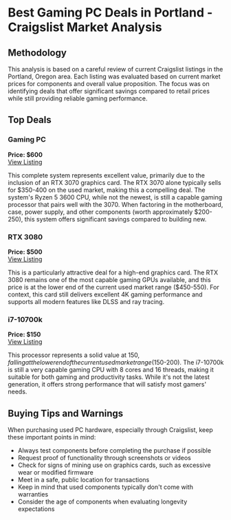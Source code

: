 # Best Gaming PC Deals in Portland - Craigslist Market Analysis

## Methodology
This analysis is based on a careful review of current Craigslist listings in the Portland, Oregon area. Each listing was evaluated based on current market prices for components and overall value proposition. The focus was on identifying deals that offer significant savings compared to retail prices while still providing reliable gaming performance.

## Top Deals

### Gaming PC
**Price: $600**  
[View Listing](https://portland.craigslist.org/clk/sys/d/vancouver-gaming-pc/7747031478.html)

This complete system represents excellent value, primarily due to the inclusion of an RTX 3070 graphics card. The RTX 3070 alone typically sells for $350-400 on the used market, making this a compelling deal. The system's Ryzen 5 3600 CPU, while not the newest, is still a capable gaming processor that pairs well with the 3070. When factoring in the motherboard, case, power supply, and other components (worth approximately $200-250), this system offers significant savings compared to building new.

### RTX 3080
**Price: $500**  
[View Listing](https://portland.craigslist.org/clk/sop/d/vancouver-rtx-3080/7746998512.html)

This is a particularly attractive deal for a high-end graphics card. The RTX 3080 remains one of the most capable gaming GPUs available, and this price is at the lower end of the current used market range ($450-550). For context, this card still delivers excellent 4K gaming performance and supports all modern features like DLSS and ray tracing.

### i7-10700k
**Price: $150**  
[View Listing](https://portland.craigslist.org/clk/sop/d/vancouver-i7-10700k/7746998412.html)

This processor represents a solid value at $150, falling at the lower end of the current used market range ($150-200). The i7-10700k is still a very capable gaming CPU with 8 cores and 16 threads, making it suitable for both gaming and productivity tasks. While it's not the latest generation, it offers strong performance that will satisfy most gamers' needs.

## Buying Tips and Warnings
When purchasing used PC hardware, especially through Craigslist, keep these important points in mind:
- Always test components before completing the purchase if possible
- Request proof of functionality through screenshots or videos
- Check for signs of mining use on graphics cards, such as excessive wear or modified firmware
- Meet in a safe, public location for transactions
- Keep in mind that used components typically don't come with warranties
- Consider the age of components when evaluating longevity expectations